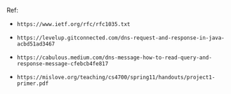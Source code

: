 Ref:
*     https://www.ietf.org/rfc/rfc1035.txt
*     https://levelup.gitconnected.com/dns-request-and-response-in-java-acbd51ad3467
*     https://cabulous.medium.com/dns-message-how-to-read-query-and-response-message-cfebcb4fe817
*     https://mislove.org/teaching/cs4700/spring11/handouts/project1-primer.pdf
